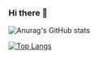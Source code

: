 ### Hi there 👋

<!--
**Mario2206/Mario2206** is a ✨ _special_ ✨ repository because its `README.md` (this file) appears on your GitHub profile.

Here are some ideas to get you started:

- 🔭 I’m currently working on ...
- 🌱 I’m currently learning ...
- 👯 I’m looking to collaborate on ...
- 🤔 I’m looking for help with ...
- 💬 Ask me about ...
- 📫 How to reach me: ...
- 😄 Pronouns: ...
- ⚡ Fun fact: ...
-->

![Anurag's GitHub stats](https://github-readme-stats.vercel.app/api?username=Mario2206&show_icons=true&theme=dracula)

[![Top Langs](https://github-readme-stats.vercel.app/api/top-langs/?username=Mario2206&layout=compact)](https://github.com/anuraghazra/github-readme-stats)
